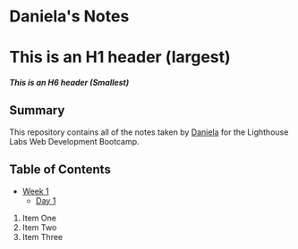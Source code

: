 # Daniela's Notes

# This is an H1 header (largest)
##### This is an H6 header (Smallest)

## Summary

This repository contains all of the notes taken by [Daniela](https://github.com/pachondaniela) for the Lighthouse Labs Web Development Bootcamp. 

## Table of Contents

* [Week 1](/Users/danipachh/Lighthouse/lighthouse-web-notes/Week_1)
  * [Day 1](/Users/danipachh/Lighthouse/lighthouse-web-notes/Week_1/Day_1)

1. Item One
2. Item Two
3. Item Three
